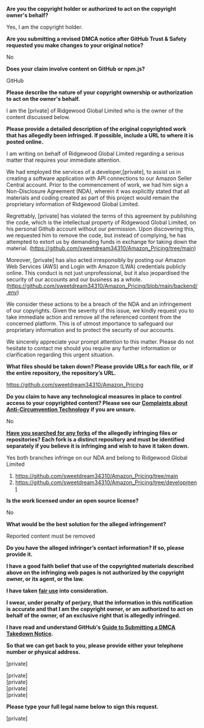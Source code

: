 **Are you the copyright holder or authorized to act on the copyright owner's behalf?**

Yes, I am the copyright holder.

**Are you submitting a revised DMCA notice after GitHub Trust & Safety requested you make changes to your original notice?**

No

**Does your claim involve content on GitHub or npm.js?**

GitHub

**Please describe the nature of your copyright ownership or authorization to act on the owner's behalf.**

I am the [private] of Ridgewood Global Limited who is the owner of the content discussed below.

**Please provide a detailed description of the original copyrighted work that has allegedly been infringed. If possible, include a URL to where it is posted online.**

I am writing on behalf of Ridgewood Global Limited regarding a serious matter that requires your immediate attention.

We had employed the services of a developer,[private], to assist us in creating a software application with API connections to our Amazon Seller Central account. Prior to the commencement of work, we had him sign a Non-Disclosure Agreement (NDA), wherein it was explicitly stated that all materials and coding created as part of this project would remain the proprietary information of Ridgewood Global Limited.

Regrettably, [private] has violated the terms of this agreement by publishing the code, which is the intellectual property of Ridgewood Global Limited, on his personal Github account without our permission. Upon discovering this, we requested him to remove the code, but instead of complying, he has attempted to extort us by demanding funds in exchange for taking down the material. (https://github.com/sweetdream34310/Amazon_Pricing/tree/main)

Moreover, [private] has also acted irresponsibly by posting our Amazon Web Services (AWS) and Login with Amazon (LWA) credentials publicly online. This conduct is not just unprofessional, but it also jeopardised the security of our accounts and our business as a whole. (https://github.com/sweetdream34310/Amazon_Pricing/blob/main/backend/.env)

We consider these actions to be a breach of the NDA and an infringement of our copyrights. Given the severity of this issue, we kindly request you to take immediate action and remove all the referenced content from the concerned platform. This is of utmost importance to safeguard our proprietary information and to protect the security of our accounts.

We sincerely appreciate your prompt attention to this matter. Please do not hesitate to contact me should you require any further information or clarification regarding this urgent situation.

**What files should be taken down? Please provide URLs for each file, or if the entire repository, the repository’s URL.**

https://github.com/sweetdream34310/Amazon_Pricing

**Do you claim to have any technological measures in place to control access to your copyrighted content? Please see our <a href="https://docs.github.com/articles/guide-to-submitting-a-dmca-takedown-notice#complaints-about-anti-circumvention-technology">Complaints about Anti-Circumvention Technology</a> if you are unsure.**

No

**<a href="https://docs.github.com/articles/dmca-takedown-policy#b-what-about-forks-or-whats-a-fork">Have you searched for any forks</a> of the allegedly infringing files or repositories? Each fork is a distinct repository and must be identified separately if you believe it is infringing and wish to have it taken down.**

Yes both branches infringe on our NDA and belong to Ridgewood Global Limited

1. https://github.com/sweetdream34310/Amazon_Pricing/tree/main  
2. https://github.com/sweetdream34310/Amazon_Pricing/tree/development

**Is the work licensed under an open source license?**

No

**What would be the best solution for the alleged infringement?**

Reported content must be removed

**Do you have the alleged infringer’s contact information? If so, please provide it.**

**I have a good faith belief that use of the copyrighted materials described above on the infringing web pages is not authorized by the copyright owner, or its agent, or the law.**

**I have taken <a href="https://www.lumendatabase.org/topics/22">fair use</a> into consideration.**

**I swear, under penalty of perjury, that the information in this notification is accurate and that I am the copyright owner, or am authorized to act on behalf of the owner, of an exclusive right that is allegedly infringed.**

**I have read and understand GitHub's <a href="https://docs.github.com/articles/guide-to-submitting-a-dmca-takedown-notice/">Guide to Submitting a DMCA Takedown Notice</a>.**

**So that we can get back to you, please provide either your telephone number or physical address.**

[private]

[private]  
[private]  
[private]  
[private]  

**Please type your full legal name below to sign this request.**

[private]  
